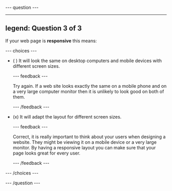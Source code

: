 
--- question ---

---
legend: Question 3 of 3
---

If your web page is **responsive** this means:

--- choices ---

- ( ) It will look the same on desktop computers and mobile devices with different screen sizes.

  --- feedback ---

  Try again. If a web site looks exactly the same on a mobile phone and on a very large computer monitor then it is unlikely to look good on both of them.

  --- /feedback ---

- (x) It will adapt the layout for different screen sizes.

  --- feedback ---

  Correct, it is really important to think about your users when designing a website. They might be viewing it on a mobile device or a very large monitor. By having a responsive layout you can make sure that your page looks great for every user.

  --- /feedback ---

--- /choices ---

--- /question ---
